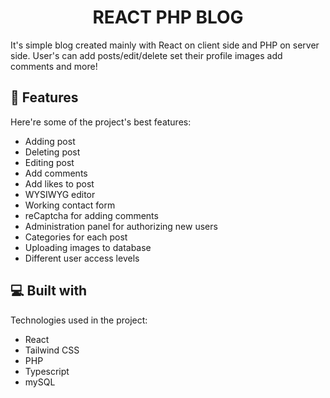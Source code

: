 <h1 align="center" id="title">REACT PHP BLOG</h1>

<p id="description">It's simple blog created mainly with React on client side and PHP on server side. User's can add posts/edit/delete set their profile images add comments and more!</p>

  
  
<h2>🧐 Features</h2>

Here're some of the project's best features:

*   Adding post
*   Deleting post
*   Editing post
*   Add comments
*   Add likes to post
*   WYSIWYG editor
*   Working contact form
*   reCaptcha for adding comments
*   Administration panel for authorizing new users
*   Categories for each post
*   Uploading images to database
*   Different user access levels

  
  
<h2>💻 Built with</h2>

Technologies used in the project:

*   React
*   Tailwind CSS
*   PHP
*   Typescript
*   mySQL
